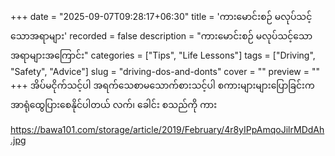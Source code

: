 +++
date = "2025-09-07T09:28:17+06:30"
title = 'ကားမောင်းစဉ် မလုပ်သင့်သောအရာများ'
recorded = false
description = "ကားမောင်းစဉ် မလုပ်သင့်သောအရာများအကြောင်း"
categories = ["Tips", "Life Lessons"]
tags = ["Driving", "Safety", "Advice"]
slug = "driving-dos-and-donts"
cover = ""
preview = ""
+++
အိပ်မငိုက်သင့်ပါ
အရက်သေစာမသောက်စားသင့်ပါ
စကားများများပြောခြင်းက အာရုံထွေပြားစေနိုင်ပါတယ်
လက်၊ ခေါင်း စသည်ကို ကား

https://bawa101.com/storage/article/2019/February/4r8yIPpAmqoJilrMDdAh.jpg